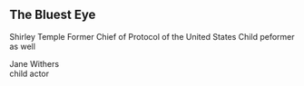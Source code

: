 ## The Bluest Eye
Shirley Temple
Former Chief of Protocol of the United States
Child peformer as well

Jane Withers\
child actor
